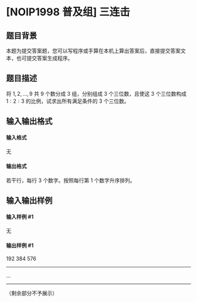 
# [NOIP1998 普及组] 三连击
## 题目背景
本题为提交答案题，您可以写程序或手算在本机上算出答案后，直接提交答案文本，也可提交答案生成程序。
## 题目描述
将 $1, 2, \ldots , 9$ 共 $9$ 个数分成 $3$ 组，分别组成 $3$ 个三位数，且使这 $3$ 个三位数构成 $1 : 2 : 3$ 的比例，试求出所有满足条件的 $3$ 个三位数。
## 输入输出格式
#### 输入格式

无
#### 输出格式

若干行，每行 $3$ 个数字。按照每行第 $1$ 个数字升序排列。
## 输入输出样例
#### 输入样例 #1
无
#### 输出样例 #1
192 384 576
* * *
...

* * *
（剩余部分不予展示）
